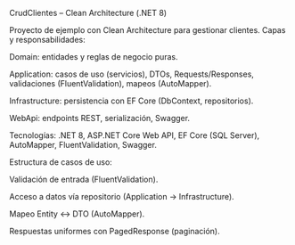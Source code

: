 CrudClientes – Clean Architecture (.NET 8)

Proyecto de ejemplo con Clean Architecture para gestionar clientes.
Capas y responsabilidades:

Domain: entidades y reglas de negocio puras.

Application: casos de uso (servicios), DTOs, Requests/Responses, validaciones (FluentValidation), mapeos (AutoMapper).

Infrastructure: persistencia con EF Core (DbContext, repositorios).

WebApi: endpoints REST, serialización, Swagger.

Tecnologías: .NET 8, ASP.NET Core Web API, EF Core (SQL Server), AutoMapper, FluentValidation, Swagger.

Estructura de casos de uso:

Validación de entrada (FluentValidation).

Acceso a datos vía repositorio (Application → Infrastructure).

Mapeo Entity ↔ DTO (AutoMapper).

Respuestas uniformes con PagedResponse<T> (paginación).
